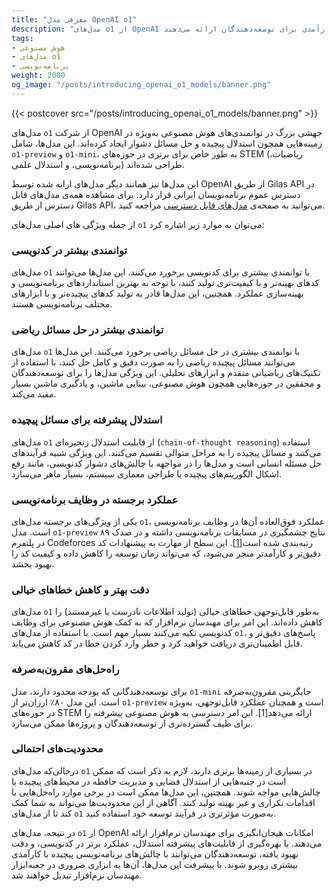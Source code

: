 ```yaml
---
title: "معرفی مدل‌ OpenAI o1" 
description: "مدل‌های o1 از OpenAI تحولی بزرگ در توانمندی‌های هوش مصنوعی ایجاد کرده‌اند، به‌ویژه در حل مسائل پیچیده و برنامه‌نویسی. این مدل‌ها ابزار کارآمدی برای توسعه‌دهندگان ارائه می‌دهند."
tags:
- هوش مصنوعی
- مدل‌های o1
- برنامه‌نویسی
weight: 2000
og_image: "/posts/introducing_openai_o1_models/banner.png"
---
```


{{< postcover src="/posts/introducing_openai_o1_models/banner.png" >}}

مدل‌های `o1` از شرکت OpenAI جهشی بزرگ در توانمندی‌های هوش مصنوعی  به‌ویژه در زمینه‌هایی همچون استدلال پیچیده و حل مسائل دشوار ایجاد کرده‌اند. این مدل‌ها، شامل `o1-preview` و `o1-mini`، به طور خاص برای برتری در حوزه‌های STEM (ریاضیات، برنامه‌نویسی، و استدلال علمی) طراحی شده‌اند.

این مدل‌ها نیز همانند دیگر مدل‌های ارایه شده توسط OpenAI از طریق Gilas API در دسترس عموم برنامه‌نویسان ایرانی قرار دارد. برای مشاهده همه‌ی مدل‌های قابل دسترس از طریق Gilas API، می‌توانید به صفحه‌ی [مدل‌های قابل دسترسی](/models/) مراجعه کنید.

از جمله ویژگی های اصلی مدل‌های `o1` می‌توان به موارد زیر اشاره کرد:

### توانمندی بیشتر در کدنویسی

مدل‌های `o1` با توانمندی بیشتری برای کدنویسی برخورد می‌کنند. این مدل‌ها می‌توانند کدهای بهینه‌تر و با کیفیت‌تری تولید کنند، با توجه به بهترین استانداردهای برنامه‌نویسی و بهینه‌سازی عملکرد. همچنین، این مدل‌ها قادر به تولید کدهای پیچیده‌تر و با ابزارهای مختلف برنامه‌نویسی هستند.

### توانمندی بیشتر در حل مسائل ریاضی

مدل‌های `o1` با توانمندی بیشتری در حل مسائل ریاضی برخورد می‌کنند. این مدل‌ها می‌توانند مسائل پیچیده ریاضی را به صورت دقیق و کامل حل کنند، با استفاده از تکنیک‌های ریاضیاتی متقدم و ابزارهای تحلیلی. این ویژگی مدل‌ها را برای توسعه‌دهندگان و محققین در حوزه‌هایی همچون هوش مصنوعی، بینایی ماشین، و یادگیری ماشین بسیار مفید می‌کند.

### استدلال پیشرفته برای مسائل پیچیده

مدل‌های `o1` از قابلیت استدلال زنجیره‌ای (`chain-of-thought reasoning`) استفاده می‌کنند و مسائل پیچیده را به مراحل متوالی تقسیم می‌کنند. این ویژگی شبیه فرآیندهای حل مسئله انسانی است و مدل‌ها را در مواجهه با چالش‌های دشوار کدنویسی، مانند رفع اشکال الگوریتم‌های پیچیده یا طراحی معماری سیستم، بسیار ماهر می‌سازد.

### عملکرد برجسته در وظایف برنامه‌نویسی

یکی از ویژگی‌های برجسته مدل‌های `o1`، عملکرد فوق‌العاده آن‌ها در وظایف برنامه‌نویسی است. مدل `o1-preview` نتایج چشمگیری در مسابقات برنامه‌نویسی داشته و در صدک ۸۹ در پلتفرم Codeforces رتبه‌بندی شده است[[1]](https://www.forbes.com/sites/janakirammsv/2024/09/13/openai-unveils-o110-key-facts-about-its-advanced-ai-models/). این سطح از مهارت به پیشنهادات کد دقیق‌تر و کارآمدتر منجر می‌شود، که می‌تواند زمان توسعه را کاهش داده و کیفیت کد را بهبود بخشد.

### دقت بهتر و کاهش خطاهای خیالی

مدل‌های `o1` به‌طور قابل‌توجهی خطاهای خیالی (تولید اطلاعات نادرست یا غیرمستند) را کاهش داده‌اند. این امر برای مهندسان نرم‌افزار که به کمک هوش مصنوعی برای وظایف کدنویسی تکیه می‌کنند بسیار مهم است. با استفاده از مدل‌های `o1`، پاسخ‌های دقیق‌تر و قابل اطمینان‌تری دریافت خواهید کرد و خطر وارد کردن خطا در کد کاهش می‌یابد.

### راه‌حل‌های مقرون‌به‌صرفه

برای توسعه‌دهندگانی که بودجه محدود دارند، مدل `o1-mini` جایگزینی مقرون‌به‌صرفه است. این مدل ۸۰٪ ارزان‌تر از `o1-preview` است و همچنان عملکرد قابل‌توجهی، به‌ویژه در حوزه‌های STEM ارائه می‌دهد[1]. این امر دسترسی به هوش مصنوعی پیشرفته را برای طیف گسترده‌تری از توسعه‌دهندگان و پروژه‌ها ممکن می‌سازد.

### محدودیت‌های احتمالی

درحالی‌که مدل‌های `o1` در بسیاری از زمینه‌ها برتری دارند، لازم به ذکر است که ممکن است در جنبه‌هایی از استدلال فضایی و مدیریت حافظه در محیط‌های پیچیده با چالش‌هایی مواجه شوند. همچنین، این مدل‌ها ممکن است در برخی موارد راه‌حل‌هایی با اقدامات تکراری و غیر بهینه تولید کنند. آگاهی از این محدودیت‌ها می‌تواند به شما کمک کند تا از مدل‌های `o1` به‌صورت مؤثرتری در فرآیند توسعه خود استفاده کنید.

در نتیجه، مدل‌های `o1` از OpenAI امکانات هیجان‌انگیزی برای مهندسان نرم‌افزار ارائه می‌دهند. با بهره‌گیری از قابلیت‌های پیشرفته استدلال، عملکرد برتر در کدنویسی، و دقت بهبود یافته، توسعه‌دهندگان می‌توانند با چالش‌های برنامه‌نویسی پیچیده با کارآمدی بیشتری روبرو شوند. با پیشرفت این مدل‌ها، آن‌ها به ابزاری ضروری در جعبه‌ابزار مهندسان نرم‌افزار تبدیل خواهند شد.